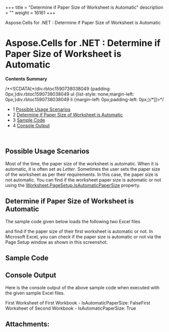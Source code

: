 +++
title = "Determine if Paper Size of Worksheet is Automatic" 
description = "" 
weight = 16161 
+++

Aspose.Cells for .NET : Determine if Paper Size of Worksheet is Automatic  

# Aspose.Cells for .NET : Determine if Paper Size of Worksheet is Automatic


**Contents Summary**

/\*<!\[CDATA\[\*/div.rbtoc1590738038049 {padding: 0px;}div.rbtoc1590738038049 ul {list-style: none;margin-left: 0px;}div.rbtoc1590738038049 li {margin-left: 0px;padding-left: 0px;}/\*\]\]>\*/

*   1 [Possible Usage Scenarios](#DetermineifPaperSizeofWorksheetisAutomatic-PossibleUsageScenarios)
*   2 [Determine if Paper Size of Worksheet is Automatic](#DetermineifPaperSizeofWorksheetisAutomatic-DetermineifPaperSizeofWorksheetisAutomatic)
*   3 [Sample Code](#DetermineifPaperSizeofWorksheetisAutomatic-SampleCode)
*   4 [Console Output](#DetermineifPaperSizeofWorksheetisAutomatic-ConsoleOutput)

 

## Possible Usage Scenarios

Most of the time, the paper size of the worksheet is automatic. When it is automatic, it is often set as *Letter*. Sometimes the user sets the paper size of the worksheet as per their requirements. In this case, the paper size is not automatic. You can find if the worksheet paper size is automatic or not using the [Worksheet.PageSetup.IsAutomaticPaperSize](https://apireference.aspose.com/net/cells/aspose.cells/pagesetup/properties/isautomaticpapersize) property.

## Determine if Paper Size of Worksheet is Automatic

The sample code given below loads the following two Excel files


and find if the paper size of their first worksheet is automatic or not. In Microsoft Excel, you can check if the paper size is automatic or not via the Page Setup window as shown in this screenshot.


## Sample Code

## Console Output

Here is the console output of the above sample code when executed with the given sample Excel files.

First Worksheet of First Workbook - IsAutomaticPaperSize: FalseFirst Worksheet of Second Workbook - IsAutomaticPaperSize: True

## Attachments:


